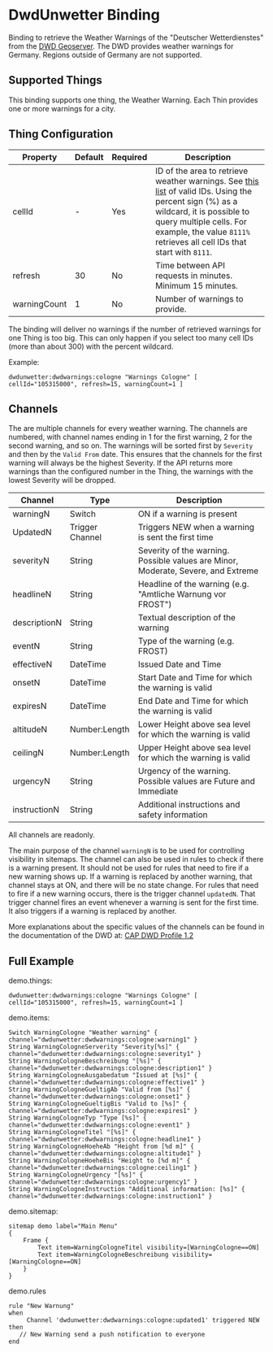 # DwdUnwetter Binding

Binding to retrieve the Weather Warnings of the "Deutscher Wetterdienstes" from the [DWD Geoserver](https://maps.dwd.de/geoserver/web/).
The DWD provides weather warnings for Germany.
Regions outside of Germany are not supported.


## Supported Things

This binding supports one thing, the Weather Warning.
Each Thin provides one or more warnings for a city.


## Thing Configuration

| Property     | Default | Required | Description                                                                                                                                                                                                                                                                                                 |
|--------------|---------|----------|-------------------------------------------------------------------------------------------------------------------------------------------------------------------------------------------------------------------------------------------------------------------------------------------------------------|
| cellId       | -       | Yes      | ID of the area to retrieve weather warnings. See [this list](https://www.dwd.de/DE/leistungen/opendata/help/warnungen/cap_warncellids_csv.csv) of valid IDs. Using the percent sign (%) as a wildcard, it is possible to query multiple cells. For example, the value `8111%` retrieves all cell IDs that start with `8111`. |
| refresh      | 30      | No       | Time between API requests in minutes. Minimum 15 minutes.                                                                                                                                                                                                                                                   |
| warningCount | 1       | No       | Number of warnings to provide.                                                                                                                                                                                                                                                                              |

The binding will deliver no warnings if the number of retrieved warnings for one Thing is too big.
This can only happen if you select too many cell IDs (more than about 300) with the percent wildcard.

Example:

```
dwdunwetter:dwdwarnings:cologne "Warnings Cologne" [ cellId="105315000", refresh=15, warningCount=1 ]
```


## Channels

The are multiple channels for every weather warning.
The channels are numbered, with channel names ending in 1 for the first warning, 2 for the second warning, and so on.
The warnings will be sorted first by `Severity` and then by the `Valid From` date.
This ensures that the channels for the first warning will always be the highest Severity.
If the API returns more warnings than the configured number in the Thing, the warnings with the lowest Severity will be dropped.
 
| Channel      | Type            | Description                                                                      |
|--------------|-----------------|----------------------------------------------------------------------------------|
| warningN     | Switch          | ON if a warning is present                                                       |
| UpdatedN     | Trigger Channel | Triggers NEW when a warning is sent the first time                               |
| severityN    | String          | Severity of the warning. Possible values are Minor, Moderate, Severe, and Extreme|
| headlineN    | String          | Headline of the warning (e.g. "Amtliche Warnung vor FROST")                      |
| descriptionN | String          | Textual description of the warning                                               |
| eventN       | String          | Type of the warning (e.g. FROST)                                                 |
| effectiveN   | DateTime        | Issued Date and Time                                                             |
| onsetN       | DateTime        | Start Date and Time for which the warning is valid                               |
| expiresN     | DateTime        | End Date and Time for which the warning is valid                                 |
| altitudeN    | Number:Length   | Lower Height above sea level for which the warning is valid                      |
| ceilingN     | Number:Length   | Upper Height above sea level for which the warning is valid                      |
| urgencyN     | String          | Urgency of the warning. Possible values are Future and Immediate                 |
| instructionN | String          | Additional instructions and safety information                                   |

All channels are readonly.

The main purpose of the channel `warningN` is to be used for controlling visibility in sitemaps.
The channel can also be used in rules to check if there is a warning present. 
It should not be used for rules that need to fire if a new warning shows up. 
If a warning is replaced by another warning, that channel stays at ON, and there will be no state change. 
For rules that need to fire if a new warning occurs, there is the trigger channel `updatedN`. 
That trigger channel fires an event whenever a warning is sent for the first time.
It also triggers if a warning is replaced by another.

More explanations about the specific values of the channels can be found in the documentation of the DWD at: [CAP DWD Profile 1.2](https://www.dwd.de/DE/leistungen/opendata/help/warnungen/cap_dwd_profile_de_pdf.pdf?__blob=publicationFile&v=7)


## Full Example

demo.things:

```
dwdunwetter:dwdwarnings:cologne "Warnings Cologne" [ cellId="105315000", refresh=15, warningCount=1 ]
```

demo.items:

```
Switch WarningCologne "Weather warning" { channel="dwdunwetter:dwdwarnings:cologne:warning1" }
String WarningCologneServerity "Severity[%s]" { channel="dwdunwetter:dwdwarnings:cologne:severity1" }
String WarningCologneBeschreibung "[%s]" { channel="dwdunwetter:dwdwarnings:cologne:description1" }
String WarningCologneAusgabedatum "Issued at [%s]" { channel="dwdunwetter:dwdwarnings:cologne:effective1" }
String WarningCologneGueltigAb "Valid from [%s]" { channel="dwdunwetter:dwdwarnings:cologne:onset1" }
String WarningCologneGueltigBis "Valid to [%s]" { channel="dwdunwetter:dwdwarnings:cologne:expires1" }
String WarningCologneTyp "Type [%s]" { channel="dwdunwetter:dwdwarnings:cologne:event1" }
String WarningCologneTitel "[%s]" { channel="dwdunwetter:dwdwarnings:cologne:headline1" }
String WarningCologneHoeheAb "Height from [%d m]" { channel="dwdunwetter:dwdwarnings:cologne:altitude1" }
String WarningCologneHoeheBis "Height to [%d m]" { channel="dwdunwetter:dwdwarnings:cologne:ceiling1" }
String WarningCologneUrgency "[%s]" { channel="dwdunwetter:dwdwarnings:cologne:urgency1" }
String WarningCologneInstruction "Additional information: [%s]" { channel="dwdunwetter:dwdwarnings:cologne:instruction1" }
```

demo.sitemap:

```
sitemap demo label="Main Menu"
{
    Frame {
        Text item=WarningCologneTitel visibility=[WarningCologne==ON]
        Text item=WarningCologneBeschreibung visibility=[WarningCologne==ON]
    }
}
```

demo.rules

```
rule "New Warnung"
when
     Channel 'dwdunwetter:dwdwarnings:cologne:updated1' triggered NEW
then
   // New Warning send a push notification to everyone
end 

```
